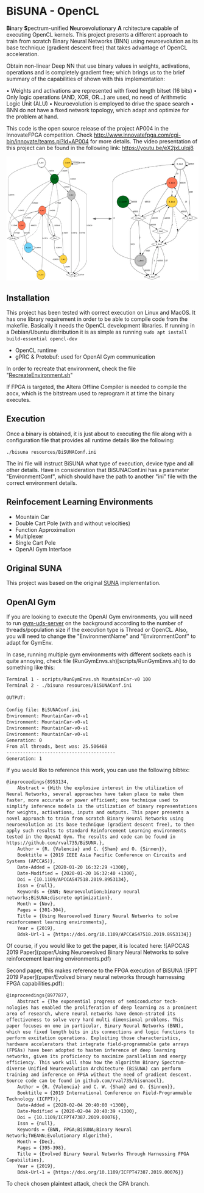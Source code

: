 # BiSUNA - OpenCL

**Bi**nary **S**pectrum-unified **N**euroevolutionary **A** rchitecture capable of executing OpenCL
kernels. This project presents a different approach to train from scratch
Binary Neural Networks (BNN) using neuroevolution as its base technique (gradient
descent free) that takes advantage of OpenCL acceleration.

Obtain non-linear Deep NN that use binary values in weights, activations, operations
and is completely gradient free; which brings us to the brief summary of the
capabilities of shown with this implementation:

• Weights and activations are represented with fixed length bitset (16 bits)
• Only logic operations (AND, XOR, OR...) are used, no need of Arithmetic Logic Unit (ALU)
• Neuroevolution is employed to drive the space search
• BNN do not have a fixed network topology, which adapt and optimize for the problem at hand.

This code is the open source release of the project AP004 in the InnovateFPGA
competition. Check http://www.innovatefpga.com/cgi-bin/innovate/teams.pl?Id=AP004
for more details. The video presentation of this project can be found in the
following link: https://youtu.be/eX2jxLuIqj8

![Float - Binary neural network](resources/Float-BinaryNetwork.png)

## Installation

This project has been tested with correct execution on Linux and MacOS. It has one library
requirement in order to be able to compile code from the makefile. Basically it needs the
OpenCL development libraries. If running in a Debian/Ubuntu distribution it is as simple
as running ```sudo apt install build-essential opencl-dev```

- OpenCL runtime
- gPRC & Protobuf: used for OpenAI Gym communication

In order to recreate that environment, check the file "[RecreateEnvironment.sh](scripts/RecreateEnvironment.sh)"

If FPGA is targeted, the Altera Offline Compiler is needed to compile the aocx, which is
the bitstream used to reprogram it at time the binary executes.

## Execution

Once a binary is obtained, it is just about to executing the file along with a configuration
file that provides all runtime details like the following:

```
./bisuna resources/BiSUNAConf.ini
```

The ini file will instruct BiSUNA what type of execution, device type and all other details.
Have in consideration that BiSUNAConf.ini has a parameter "EnvironmentConf", which should
have the path to another "ini" file with the correct environment details.

## Reinfocement Learning Environments

- Mountain Car
- Double Cart Pole (with and without velocities)
- Function Approximation
- Multiplexer
- Single Cart Pole
- OpenAI Gym Interface


## Original SUNA
This project was based on the original [SUNA](https://github.com/zweifel/Physis-Shard) implementation.


## OpenAI Gym

If you are looking to execute the OpenAI Gym environments, you will need to run [gym-uds-server](https://github.com/rval735/gym-uds-api)
on the background according to the number of threads/population size if the execution type is Thread
or OpenCL. Also, you will need to change the "EnvironmentName" and "EnvironmentConf" to adapt for GymEnv.

In case, running multiple gym environments with different sockets each is quite annoying, check file
(RunGymEnvs.sh)[scripts/RunGymEnvs.sh] to do something like this:

```
Terminal 1 - scripts/RunGymEnvs.sh MountainCar-v0 100
Terminal 2 - ./bisuna resources/BiSUNAConf.ini

OUTPUT:

Config file: BiSUNAConf.ini
Environment: MountainCar-v0-v1
Environment: MountainCar-v0-v1
Environment: MountainCar-v0-v1
Environment: MountainCar-v0-v1
Generation: 0
From all threads, best was: 25.506468
----------------------------------------
Generation: 1
```

If you would like to reference this work, you can use the following bibtex:

```
@inproceedings{8953134,
	Abstract = {With the explosive interest in the utilization of Neural Networks, several approaches have taken place to make them faster, more accurate or power efficient; one technique used to simplify inference models is the utilization of binary representations for weights, activations, inputs and outputs. This paper presents a novel approach to train from scratch Binary Neural Networks using neuroevolution as its base technique (gradient descent free), to then apply such results to standard Reinforcement Learning environments tested in the OpenAI Gym. The results and code can be found in https://github.com/rval735/BiSUNA.},
	Author = {R. {Valencia} and C. {Sham} and O. {Sinnen}},
	Booktitle = {2019 IEEE Asia Pacific Conference on Circuits and Systems (APCCAS)},
	Date-Added = {2020-01-20 16:32:29 +1300},
	Date-Modified = {2020-01-20 16:32:40 +1300},
	Doi = {10.1109/APCCAS47518.2019.8953134},
	Issn = {null},
	Keywords = {BNN; Neuroevolution;binary neural networks;BiSUNA;discrete optimization},
	Month = {Nov},
	Pages = {301-304},
	Title = {Using Neuroevolved Binary Neural Networks to solve reinforcement learning environments},
	Year = {2019},
	Bdsk-Url-1 = {https://doi.org/10.1109/APCCAS47518.2019.8953134}}

```
Of course, if you would like to get the paper, it is located here: ![APCCAS 2019 Paper](paper/Using Neuroevolved Binary Neural Networks to solve reinforcement learning environments.pdf)

Second paper, this makes reference to the FPGA execution of BiSUNA ![FPT 2019 Paper](paper/Evolved binary neural networks through harnessing FPGA capabilities.pdf):
```
@inproceedings{8977877,
	Abstract = {The exponential progress of semiconductor tech-nologies has enabled the proliferation of deep learning as a prominent area of research, where neural networks have demon-strated its effectiveness to solve very hard multi dimensional problems. This paper focuses on one in particular, Binary Neural Networks (BNN), which use fixed length bits in its connections and logic functions to perform excitation operations. Exploiting those characteristics, hardware accelerators that integrate field-programmable gate arrays (FPGAs) have been adopted to hasten inference of deep learning networks, given its proficiency to maximize parallelism and energy efficiency. This work will show how the algorithm Binary Spectrum-diverse Unified Neuroevolution Architecture (BiSUNA) can perform training and inference on FPGA without the need of gradient descent. Source code can be found in github.com/rval735/bisunaocl},
	Author = {R. {Valencia} and C. W. {Sham} and O. {Sinnen}},
	Booktitle = {2019 International Conference on Field-Programmable Technology (ICFPT)},
	Date-Added = {2020-02-04 20:40:00 +1300},
	Date-Modified = {2020-02-04 20:40:39 +1300},
	Doi = {10.1109/ICFPT47387.2019.00076},
	Issn = {null},
	Keywords = {BNN, FPGA;BiSUNA;Binary Neural Network;TWEANN;Evolutionary Algorithm},
	Month = {Dec},
	Pages = {395-398},
	Title = {Evolved Binary Neural Networks Through Harnessing FPGA Capabilities},
	Year = {2019},
	Bdsk-Url-1 = {https://doi.org/10.1109/ICFPT47387.2019.00076}}
```

To check chosen plaintext attack, check the CPA branch.